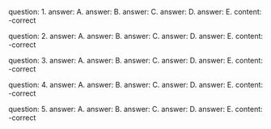 <?quiz?>
question: 1. 
answer: A. 
answer: B. 
answer: C. 
answer: D. 
answer: E. 
content:
-correct
<?/quiz?>

<?quiz?>
question: 2.
answer: A. 
answer: B. 
answer: C. 
answer: D. 
answer: E. 
content:
-correct
<?/quiz?>

<?quiz?>
question: 3.
answer: A. 
answer: B. 
answer: C. 
answer: D. 
answer: E. 
content:
-correct
<?/quiz?>

<?quiz?>
question: 4.
answer: A. 
answer: B. 
answer: C. 
answer: D. 
answer: E. 
content:
-correct
<?/quiz?>

<?quiz?>
question: 5.
answer: A. 
answer: B. 
answer: C. 
answer: D. 
answer: E. 
content:
-correct
<?/quiz?>